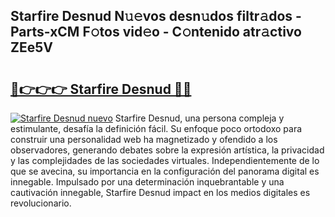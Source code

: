 ## Starfire Desnud N𝚞𝚎vos desn𝚞dos filtr𝚊dos - Parts-xCM F𝚘tos vid𝚎o - C𝚘ntenido atr𝚊ctivo ZEe5V

# <h2><a href="http://mb0fyx.tromn.icu/?c=Starfire+Desnud">🔗👉👉👉 Starfire Desnud 🔗🔗</a></h2>

[![Starfire Desnud nuevo](https://i.imgur.com/pEAQMta.gif)](http://mb0fyx.tromn.icu/?c=Starfire+Desnud)
Starfire Desnud, una persona compleja y estimulante, desafía la definición fácil. Su enfoque poco ortodoxo para construir una personalidad web ha magnetizado y ofendido a los observadores, generando debates sobre la expresión artística, la privacidad y las complejidades de las sociedades virtuales. Independientemente de lo que se avecina, su importancia en la configuración del panorama digital es innegable. Impulsado por una determinación inquebrantable y una cautivación innegable, Starfire Desnud impact en los medios digitales es revolucionario.
